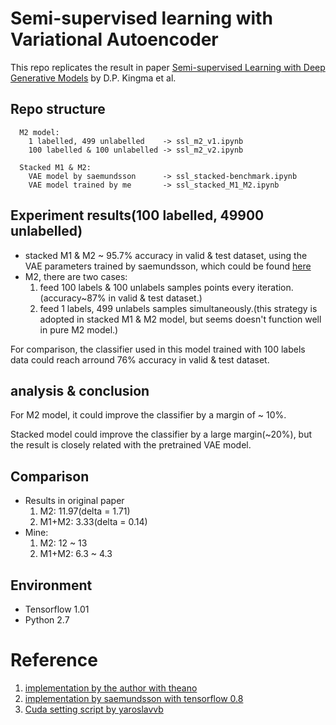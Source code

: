 # Semi-supervised learning with Variational Autoencoder

This repo replicates the result in paper [Semi-supervised Learning with Deep Generative Models]() by D.P. Kingma et al.

## Repo structure
```
  M2 model: 
    1 labelled, 499 unlabelled    -> ssl_m2_v1.ipynb
    100 labelled & 100 unlabelled -> ssl_m2_v2.ipynb

  Stacked M1 & M2:
    VAE model by saemundsson      -> ssl_stacked-benchmark.ipynb
    VAE model trained by me       -> ssl_stacked_M1_M2.ipynb
```

## Experiment results(100 labelled, 49900 unlabelled)
+ stacked M1 & M2 ~ 95.7% accuracy in valid & test dataset, using the VAE parameters trained by saemundsson, which could be found [here](https://github.com/saemundsson/semisupervised_vae/tree/master/models)
+ M2, there are two cases:
    1. feed 100 labels & 100 unlabels samples points every iteration.(accuracy~87% in valid & test dataset.)
    2. feed 1 labels, 499 unlabels samples simultaneously.(this strategy is adopted in stacked M1 & M2 model, but seems doesn't function well in pure M2 model.)

For comparison, the classifier used in this model trained with 100 labels data could reach arround 76% accuracy in valid & test dataset.

## analysis & conclusion
For M2 model, it could improve the classifier by a margin of ~ 10%.

Stacked model could improve the classifier by a large margin(~20%), but the result is closely related with the pretrained VAE model.

## Comparison
+ Results in original paper
    1. M2: 11.97(delta = 1.71)
    2. M1+M2: 3.33(delta = 0.14)
+ Mine:
    1. M2: 12 ~ 13
    2. M1+M2: 6.3 ~ 4.3

## Environment

+ Tensorflow 1.01
+ Python 2.7

# Reference
1. [implementation by the author with theano](https://github.com/dpkingma/nips14-ssl)
2. [implementation by saemundsson with tensorflow 0.8](https://github.com/saemundsson/semisupervised_vae)
3. [Cuda setting script by yaroslavvb](https://github.com/yaroslavvb/stuff)
